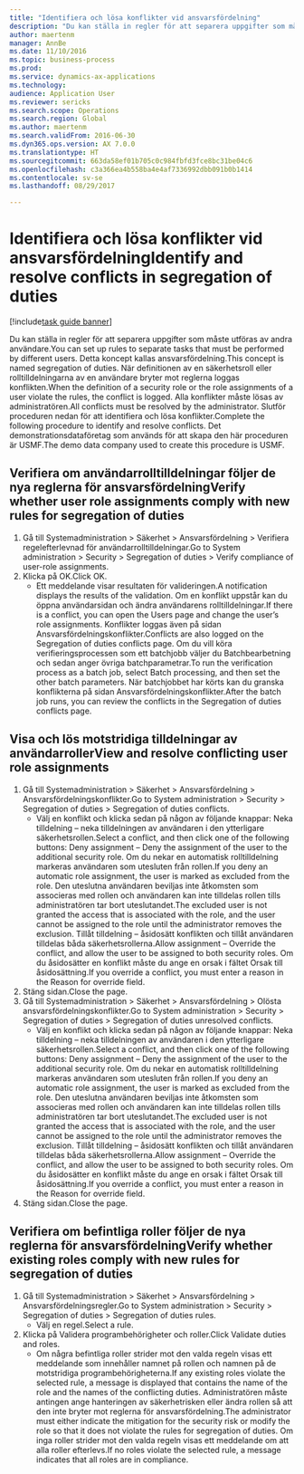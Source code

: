```yaml
--- 
title: "Identifiera och lösa konflikter vid ansvarsfördelning"
description: "Du kan ställa in regler för att separera uppgifter som måste utföras av andra användare."
author: maertenm
manager: AnnBe
ms.date: 11/10/2016
ms.topic: business-process
ms.prod: 
ms.service: dynamics-ax-applications
ms.technology: 
audience: Application User
ms.reviewer: sericks
ms.search.scope: Operations
ms.search.region: Global
ms.author: maertenm
ms.search.validFrom: 2016-06-30
ms.dyn365.ops.version: AX 7.0.0
ms.translationtype: HT
ms.sourcegitcommit: 663da58ef01b705c0c984fbfd3fce8bc31be04c6
ms.openlocfilehash: c3a366ea4b558ba4e4af7336992dbb091b0b1414
ms.contentlocale: sv-se
ms.lasthandoff: 08/29/2017

---
```

# <a name="identify-and-resolve-conflicts-in-segregation-of-duties"></a><span data-ttu-id="5aac8-103">Identifiera och lösa konflikter vid ansvarsfördelning</span><span class="sxs-lookup"><span data-stu-id="5aac8-103">Identify and resolve conflicts in segregation of duties</span></span>

[!include[task guide banner](../../includes/task-guide-banner.md)]

<span data-ttu-id="5aac8-104">Du kan ställa in regler för att separera uppgifter som måste utföras av andra användare.</span><span class="sxs-lookup"><span data-stu-id="5aac8-104">You can set up rules to separate tasks that must be performed by different users.</span></span> <span data-ttu-id="5aac8-105">Detta koncept kallas ansvarsfördelning.</span><span class="sxs-lookup"><span data-stu-id="5aac8-105">This concept is named segregation of duties.</span></span> <span data-ttu-id="5aac8-106">När definitionen av en säkerhetsroll eller rolltilldelningarna av en användare bryter mot reglerna loggas konflikten.</span><span class="sxs-lookup"><span data-stu-id="5aac8-106">When the definition of a security role or the role assignments of a user violate the rules, the conflict is logged.</span></span> <span data-ttu-id="5aac8-107">Alla konflikter måste lösas av administratören.</span><span class="sxs-lookup"><span data-stu-id="5aac8-107">All conflicts must be resolved by the administrator.</span></span> <span data-ttu-id="5aac8-108">Slutför proceduren nedan för att identifiera och lösa konflikter.</span><span class="sxs-lookup"><span data-stu-id="5aac8-108">Complete the following procedure to identify and resolve conflicts.</span></span> <span data-ttu-id="5aac8-109">Det demonstrationsdataföretag som används för att skapa den här proceduren är USMF.</span><span class="sxs-lookup"><span data-stu-id="5aac8-109">The demo data company used to create this procedure is USMF.</span></span>


## <a name="verify-whether-user-role-assignments-comply-with-new-rules-for-segregation-of-duties"></a><span data-ttu-id="5aac8-110">Verifiera om användarrolltilldelningar följer de nya reglerna för ansvarsfördelning</span><span class="sxs-lookup"><span data-stu-id="5aac8-110">Verify whether user role assignments comply with new rules for segregation of duties</span></span>
1. <span data-ttu-id="5aac8-111">Gå till Systemadministration > Säkerhet > Ansvarsfördelning > Verifiera regelefterlevnad för användarrolltilldelningar.</span><span class="sxs-lookup"><span data-stu-id="5aac8-111">Go to System administration > Security > Segregation of duties > Verify compliance of user-role assignments.</span></span>
2. <span data-ttu-id="5aac8-112">Klicka på OK.</span><span class="sxs-lookup"><span data-stu-id="5aac8-112">Click OK.</span></span>
    * <span data-ttu-id="5aac8-113">Ett meddelande visar resultaten för valideringen.</span><span class="sxs-lookup"><span data-stu-id="5aac8-113">A notification displays the results of the validation.</span></span>     <span data-ttu-id="5aac8-114">Om en konflikt uppstår kan du öppna användarsidan och ändra användarens rolltilldelningar.</span><span class="sxs-lookup"><span data-stu-id="5aac8-114">If there is a conflict, you can open the Users page and change the user’s role assignments.</span></span> <span data-ttu-id="5aac8-115">Konflikter loggas även på sidan Ansvarsfördelningskonflikter.</span><span class="sxs-lookup"><span data-stu-id="5aac8-115">Conflicts are also logged on the Segregation of duties conflicts page.</span></span>     <span data-ttu-id="5aac8-116">Om du vill köra verifieringsprocessen som ett batchjobb väljer du Batchbearbetning och sedan anger övriga batchparametrar.</span><span class="sxs-lookup"><span data-stu-id="5aac8-116">To run the verification process as a batch job, select Batch processing, and then set the other batch parameters.</span></span> <span data-ttu-id="5aac8-117">När batchjobbet har körts kan du granska konflikterna på sidan Ansvarsfördelningskonflikter.</span><span class="sxs-lookup"><span data-stu-id="5aac8-117">After the batch job runs, you can review the conflicts in the Segregation of duties conflicts page.</span></span>  

## <a name="view-and-resolve-conflicting-user-role-assignments"></a><span data-ttu-id="5aac8-118">Visa och lös motstridiga tilldelningar av användarroller</span><span class="sxs-lookup"><span data-stu-id="5aac8-118">View and resolve conflicting user role assignments</span></span>
1. <span data-ttu-id="5aac8-119">Gå till Systemadministration > Säkerhet > Ansvarsfördelning > Ansvarsfördelningskonflikter.</span><span class="sxs-lookup"><span data-stu-id="5aac8-119">Go to System administration > Security > Segregation of duties > Segregation of duties conflicts.</span></span>
    * <span data-ttu-id="5aac8-120">Välj en konflikt och klicka sedan på någon av följande knappar:   Neka tilldelning – neka tilldelningen av användaren i den ytterligare säkerhetsrollen.</span><span class="sxs-lookup"><span data-stu-id="5aac8-120">Select a conflict, and then click one of the following buttons:     Deny assignment – Deny the assignment of the user to the additional security role.</span></span> <span data-ttu-id="5aac8-121">Om du nekar en automatisk rolltilldelning markeras användaren som utesluten från rollen.</span><span class="sxs-lookup"><span data-stu-id="5aac8-121">If you deny an automatic role assignment, the user is marked as excluded from the role.</span></span> <span data-ttu-id="5aac8-122">Den uteslutna användaren beviljas inte åtkomsten som associeras med rollen och användaren kan inte tilldelas rollen tills administratören tar bort uteslutandet.</span><span class="sxs-lookup"><span data-stu-id="5aac8-122">The excluded user is not granted the access that is associated with the role, and the user cannot be assigned to the role until the administrator removes the exclusion.</span></span>     <span data-ttu-id="5aac8-123">Tillåt tilldelning – åsidosätt konflikten och tillåt användaren tilldelas båda säkerhetsrollerna.</span><span class="sxs-lookup"><span data-stu-id="5aac8-123">Allow assignment – Override the conflict, and allow the user to be assigned to both security roles.</span></span> <span data-ttu-id="5aac8-124">Om du åsidosätter en konflikt måste du ange en orsak i fältet Orsak till åsidosättning.</span><span class="sxs-lookup"><span data-stu-id="5aac8-124">If you override a conflict, you must enter a reason in the Reason for override field.</span></span>  
2. <span data-ttu-id="5aac8-125">Stäng sidan.</span><span class="sxs-lookup"><span data-stu-id="5aac8-125">Close the page.</span></span>
3. <span data-ttu-id="5aac8-126">Gå till Systemadministration > Säkerhet > Ansvarsfördelning > Olösta ansvarsfördelningskonflikter.</span><span class="sxs-lookup"><span data-stu-id="5aac8-126">Go to System administration > Security > Segregation of duties > Segregation of duties unresolved conflicts.</span></span>
    * <span data-ttu-id="5aac8-127">Välj en konflikt och klicka sedan på någon av följande knappar:   Neka tilldelning – neka tilldelningen av användaren i den ytterligare säkerhetsrollen.</span><span class="sxs-lookup"><span data-stu-id="5aac8-127">Select a conflict, and then click one of the following buttons:     Deny assignment – Deny the assignment of the user to the additional security role.</span></span> <span data-ttu-id="5aac8-128">Om du nekar en automatisk rolltilldelning markeras användaren som utesluten från rollen.</span><span class="sxs-lookup"><span data-stu-id="5aac8-128">If you deny an automatic role assignment, the user is marked as excluded from the role.</span></span> <span data-ttu-id="5aac8-129">Den uteslutna användaren beviljas inte åtkomsten som associeras med rollen och användaren kan inte tilldelas rollen tills administratören tar bort uteslutandet.</span><span class="sxs-lookup"><span data-stu-id="5aac8-129">The excluded user is not granted the access that is associated with the role, and the user cannot be assigned to the role until the administrator removes the exclusion.</span></span>     <span data-ttu-id="5aac8-130">Tillåt tilldelning – åsidosätt konflikten och tillåt användaren tilldelas båda säkerhetsrollerna.</span><span class="sxs-lookup"><span data-stu-id="5aac8-130">Allow assignment – Override the conflict, and allow the user to be assigned to both security roles.</span></span> <span data-ttu-id="5aac8-131">Om du åsidosätter en konflikt måste du ange en orsak i fältet Orsak till åsidosättning.</span><span class="sxs-lookup"><span data-stu-id="5aac8-131">If you override a conflict, you must enter a reason in the Reason for override field.</span></span>    
4. <span data-ttu-id="5aac8-132">Stäng sidan.</span><span class="sxs-lookup"><span data-stu-id="5aac8-132">Close the page.</span></span>

## <a name="verify-whether-existing-roles-comply-with-new-rules-for-segregation-of-duties"></a><span data-ttu-id="5aac8-133">Verifiera om befintliga roller följer de nya reglerna för ansvarsfördelning</span><span class="sxs-lookup"><span data-stu-id="5aac8-133">Verify whether existing roles comply with new rules for segregation of duties</span></span>
1. <span data-ttu-id="5aac8-134">Gå till Systemadministration > Säkerhet > Ansvarsfördelning > Ansvarsfördelningsregler.</span><span class="sxs-lookup"><span data-stu-id="5aac8-134">Go to System administration > Security > Segregation of duties > Segregation of duties rules.</span></span>
    * <span data-ttu-id="5aac8-135">Välj en regel.</span><span class="sxs-lookup"><span data-stu-id="5aac8-135">Select a rule.</span></span>  
2. <span data-ttu-id="5aac8-136">Klicka på Validera programbehörigheter och roller.</span><span class="sxs-lookup"><span data-stu-id="5aac8-136">Click Validate duties and roles.</span></span>
    * <span data-ttu-id="5aac8-137">Om några befintliga roller strider mot den valda regeln visas ett meddelande som innehåller namnet på rollen och namnen på de motstridiga programbehörigheterna.</span><span class="sxs-lookup"><span data-stu-id="5aac8-137">If any existing roles violate the selected rule, a message is displayed that contains the name of the role and the names of the conflicting duties.</span></span> <span data-ttu-id="5aac8-138">Administratören måste antingen ange hanteringen av säkerhetrisken eller ändra rollen så att den inte bryter mot reglerna för ansvarsfördelning.</span><span class="sxs-lookup"><span data-stu-id="5aac8-138">The administrator must either indicate the mitigation for the security risk or modify the role so that it does not violate the rules for segregation of duties.</span></span>     <span data-ttu-id="5aac8-139">Om inga roller strider mot den valda regeln visas ett meddelande om att alla roller efterlevs.</span><span class="sxs-lookup"><span data-stu-id="5aac8-139">If no roles violate the selected rule, a message indicates that all roles are in compliance.</span></span>  


